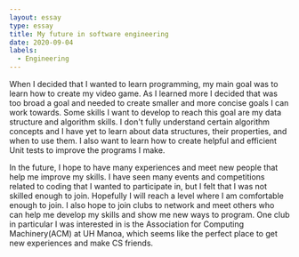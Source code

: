 ```yaml
---
layout: essay
type: essay
title: My future in software engineering
date: 2020-09-04
labels:
  - Engineering
---
```


When I decided that I wanted to learn programming, my main goal was to learn how to create my video game. As I learned more I decided that was too broad a goal and needed to create smaller and more concise goals I can work towards. Some skills I want to develop to reach this goal are my data structure and algorithm skills. I don't fully understand certain algorithm concepts and I have yet to learn about data structures, their properties, and when to use them. I also want to learn how to create helpful and efficient Unit tests to improve the programs I make.

In the future, I hope to have many experiences and meet new people that help me improve my skills. I have seen many events and competitions related to coding that I wanted to participate in, but I felt that I was not skilled enough to join. Hopefully I will reach a level where I am comfortable enough to join. I also hope to join clubs to network and meet others who can help me develop my skills and show me new ways to program. One club in particular I was interested in is the Association for Computing Machinery(ACM) at UH Manoa, which seems like the perfect place to get new experiences and make CS friends.


